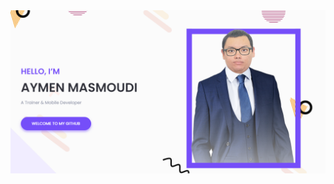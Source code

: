 <img src="https://raw.githubusercontent.com/AymenSoft/AymenSoft/master/images/header.png" alt="banner that says Monica Powell - software engineer, content creator and community organizer alongside a cartoon illustration of Monica">